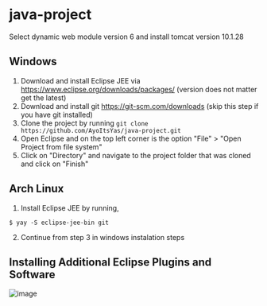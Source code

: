 # java-project

Select dynamic web module version 6 and install tomcat version 10.1.28

## Windows
1. Download and install Eclipse JEE via https://www.eclipse.org/downloads/packages/ (version does not matter get the latest)
2. Download and install git https://git-scm.com/downloads (skip this step if you have git installed)
3. Clone the project by running `git clone https://github.com/AyoItsYas/java-project.git`
4. Open Eclipse and on the top left corner is the option "File" > "Open Project from file system"
5. Click on "Directory" and navigate to the project folder that was cloned and click on "Finish"

## Arch Linux
1. Install Eclipse JEE by running,
```
$ yay -S eclipse-jee-bin git
```
2. Continue from step 3 in windows instalation steps

## Installing Additional Eclipse Plugins and Software
![image](https://github.com/user-attachments/assets/3a775599-b027-4f8b-842c-8cf005a8360b)
